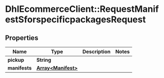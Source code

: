 # DhlEcommerceClient::RequestManifestSforspecificpackagesRequest

## Properties
Name | Type | Description | Notes
------------ | ------------- | ------------- | -------------
**pickup** | **String** |  |
**manifests** | [**Array&lt;Manifest&gt;**](Manifest.md) |  |


